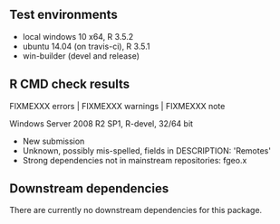 ## Test environments

* local windows 10 x64, R 3.5.2
* ubuntu 14.04 (on travis-ci), R 3.5.1
* win-builder (devel and release)

## R CMD check results

FIXMEXXX errors | FIXMEXXX warnings | FIXMEXXX note

Windows Server 2008 R2 SP1, R-devel, 32/64 bit
* New submission
* Unknown, possibly mis-spelled, fields in DESCRIPTION: 'Remotes'
* Strong dependencies not in mainstream repositories: fgeo.x

## Downstream dependencies

There are currently no downstream dependencies for this package.
